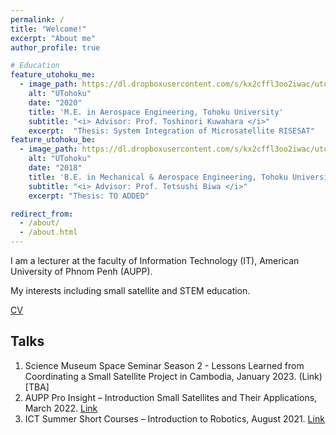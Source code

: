 ```yaml
---
permalink: /
title: "Welcome!"
excerpt: "About me"
author_profile: true

# Education
feature_utohoku_me:
  - image_path: https://dl.dropboxusercontent.com/s/kx2cffl3oo2iwac/utokyo.png?dl=0
    alt: "UTohoku"
    date: "2020"
    title: 'M.E. in Aerospace Engineering, Tohoku University'
    subtitle: "<i> Advisor: Prof. Toshinori Kuwahara </i>"
    excerpt:  "Thesis: System Integration of Microsatellite RISESAT" 
feature_utohoku_be:
  - image_path: https://dl.dropboxusercontent.com/s/kx2cffl3oo2iwac/utokyo.png?dl=0
    alt: "UTohoku"
    date: "2018"
    title: 'B.E. in Mechanical & Aerospace Engineering, Tohoku University'
    subtitle: "<i> Advisor: Prof. Tetsushi Biwa </i>"
    excerpt: "Thesis: TO ADDED" 

redirect_from: 
  - /about/
  - /about.html
---
```


I am a lecturer at the faculty of Information Technology (IT), American University of Phnom Penh (AUPP). 

My interests including small satellite and STEM education.

[CV](./../files/MorokotSakal-CV.pdf)

<!-- ## Education
{% include minifeature_row id="feature_utohoku_me" type="left" %}
{% include minifeature_row id="feature_utohoku_be" type="left" %} -->

Talks
-------------
1.	Science Museum Space Seminar Season 2 - Lessons Learned from Coordinating a Small Satellite Project in Cambodia, January 2023. (Link)[TBA]
2.	AUPP Pro Insight – Introduction Small Satellites and Their Applications, March 2022. [Link](https://morokotsakal.github.io/api-smallsat/)
3.	ICT Summer Short Courses – Introduction to Robotics, August 2021. [Link](https://morokotsakal.github.io/intro-robotics/)

<!-- Documents
---------
1. World Robotics Olympiad - Future Innovators, May, 2023. [Link](https://morokotsakal.github.io/wro-fi-kh/)
2. Leading a Robotics Team in University, December 2021. [Link](https://morokotsakal.github.io/robotics-se/) -->

<!-- Courses
-----
1. Introduction to 3D Printing. [Link](https://morokotsakal.github.io/intro-3d-printing/)
2. Basics of Electronics/Arduino. (Link) [TBA]
3. Project Management. (Link) [TBA] -->

<!-- What's news?
------
- 2022-04-16: Started hosting the personal site on github.io -->
